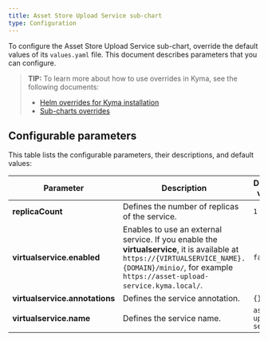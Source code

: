 ```yaml
---
title: Asset Store Upload Service sub-chart
type: Configuration
---
```


To configure the Asset Store Upload Service sub-chart, override the default values of its `values.yaml` file. This document describes parameters that you can configure.

>**TIP:** To learn more about how to use overrides in Kyma, see the following documents: 
>* [Helm overrides for Kyma installation](/root/kyma/#configuration-helm-overrides-for-kyma-installation)
>* [Sub-charts overrides](/root/kyma/#configuration-helm-overrides-for-kyma-installation-sub-chart-overrides)

## Configurable parameters

This table lists the configurable parameters, their descriptions, and default values:

| Parameter | Description | Default value |
|-----------|-------------|---------------|
| **replicaCount** | Defines the number of replicas of the service. | `1` |
| **virtualservice.enabled** |  Enables to use an external service. If you enable the **virtualservice**, it is available at `https://{VIRTUALSERVICE_NAME}.{DOMAIN}/minio/`, for example `https://asset-upload-service.kyma.local/`. | `false` |
| **virtualservice.annotations** | Defines the service annotation. | `{}` |
| **virtualservice.name** |  Defines the service name. | `asset-upload-service` |
